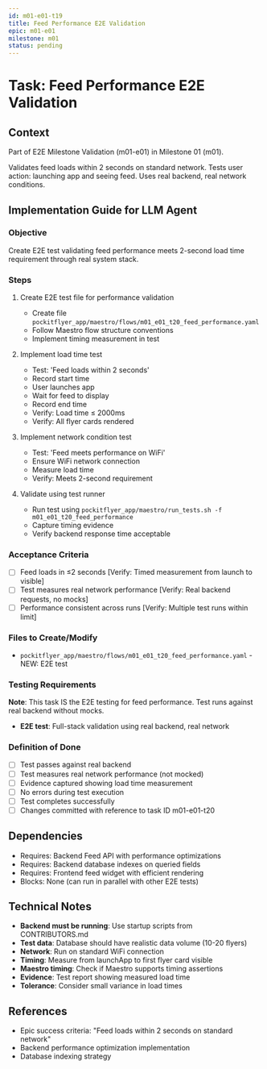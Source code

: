 ```yaml
---
id: m01-e01-t19
title: Feed Performance E2E Validation
epic: m01-e01
milestone: m01
status: pending
---
```


# Task: Feed Performance E2E Validation

## Context
Part of E2E Milestone Validation (m01-e01) in Milestone 01 (m01).

Validates feed loads within 2 seconds on standard network. Tests user action: launching app and seeing feed. Uses real backend, real network conditions.

## Implementation Guide for LLM Agent

### Objective
Create E2E test validating feed performance meets 2-second load time requirement through real system stack.

### Steps

1. Create E2E test file for performance validation
   - Create file `pockitflyer_app/maestro/flows/m01_e01_t20_feed_performance.yaml`
   - Follow Maestro flow structure conventions
   - Implement timing measurement in test

2. Implement load time test
   - Test: 'Feed loads within 2 seconds'
   - Record start time
   - User launches app
   - Wait for feed to display
   - Record end time
   - Verify: Load time ≤ 2000ms
   - Verify: All flyer cards rendered

3. Implement network condition test
   - Test: 'Feed meets performance on WiFi'
   - Ensure WiFi network connection
   - Measure load time
   - Verify: Meets 2-second requirement

4. Validate using test runner
   - Run test using `pockitflyer_app/maestro/run_tests.sh -f m01_e01_t20_feed_performance`
   - Capture timing evidence
   - Verify backend response time acceptable

### Acceptance Criteria
- [ ] Feed loads in ≤2 seconds [Verify: Timed measurement from launch to visible]
- [ ] Test measures real network performance [Verify: Real backend requests, no mocks]
- [ ] Performance consistent across runs [Verify: Multiple test runs within limit]

### Files to Create/Modify
- `pockitflyer_app/maestro/flows/m01_e01_t20_feed_performance.yaml` - NEW: E2E test

### Testing Requirements
**Note**: This task IS the E2E testing for feed performance. Test runs against real backend without mocks.

- **E2E test**: Full-stack validation using real backend, real network

### Definition of Done
- [ ] Test passes against real backend
- [ ] Test measures real network performance (not mocked)
- [ ] Evidence captured showing load time measurement
- [ ] No errors during test execution
- [ ] Test completes successfully
- [ ] Changes committed with reference to task ID m01-e01-t20

## Dependencies
- Requires: Backend Feed API with performance optimizations
- Requires: Backend database indexes on queried fields
- Requires: Frontend feed widget with efficient rendering
- Blocks: None (can run in parallel with other E2E tests)

## Technical Notes
- **Backend must be running**: Use startup scripts from CONTRIBUTORS.md
- **Test data**: Database should have realistic data volume (10-20 flyers)
- **Network**: Run on standard WiFi connection
- **Timing**: Measure from launchApp to first flyer card visible
- **Maestro timing**: Check if Maestro supports timing assertions
- **Evidence**: Test report showing measured load time
- **Tolerance**: Consider small variance in load times

## References
- Epic success criteria: "Feed loads within 2 seconds on standard network"
- Backend performance optimization implementation
- Database indexing strategy
